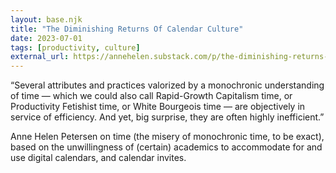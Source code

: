 ```yaml
---
layout: base.njk
title: "The Diminishing Returns Of Calendar Culture"
date: 2023-07-01
tags: [productivity, culture]
external_url: https://annehelen.substack.com/p/the-diminishing-returns-of-calendar
---
```


“Several attributes and practices valorized by a monochronic understanding of time — which we could also call Rapid-Growth Capitalism time, or Productivity Fetishist time, or White Bourgeois time — are objectively in service of efficiency. And yet, big surprise, they are often highly inefficient.”

Anne Helen Petersen on time (the misery of monochronic time, to be exact), based on the unwillingness of (certain) academics to accommodate for and use digital calendars, and calendar invites.